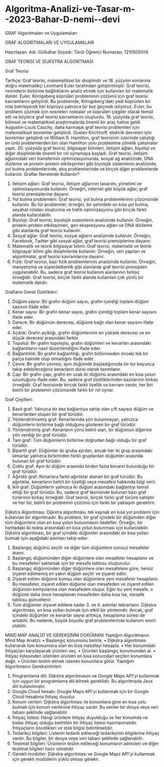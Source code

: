 # Algoritma-Analizi-ve-Tasar-m--2023-Bahar-D-nemi--devi
GRAF Algoritmaları ve Uygulamaları

GRAF ALGORİTMALARI VE UYGULAMALARI

Hazırlayan: 
Adı: Gülbahar
Soyadı: Türüt
Öğrenci Numarası: 1210505014

GRAF TEORİSİ VE DİJKSTRA ALGORİTMASI

Graf Teorisi

Tarihçe:
Graf teorisi, matematiksel bir disiplindir ve 18. yüzyılın sonlarına doğru matematikçi Leonhard Euler tarafından geliştirilmiştir. Graf teorisi, nesnelerin birbirine bağlılıklarını analiz etmek için kullanılan bir matematik dalıdır. 
Euler, Königsberg köprüleri probleminin çözümü için graf teorisi kavramlarını geliştirdi. Bu problemde, Königsberg'deki yedi köprüden bir rota belirleyerek her köprüyü yalnızca bir kez geçmek istiyoruz. Euler, bu problemi çözmek için nesneleri noktalar ve köprüleri çizgiler olarak temsil etti ve böylece graf teorisi kavramlarını oluşturdu.
19. yüzyılda graf teorisi, bilimsel ve matematiksel araştırmalarda önemli bir araç haline geldi. Augustin-Louis Cauchy, daha karmaşık graf teorisi problemleri için matematiksel teoremler geliştirdi. Gustav Kirchhoff, elektrik devreleri için teoremler geliştirdi ve William R. Hamilton, graf teorisinin üzerinde çalıştığı en ünlü problemlerden biri olan Hamilton yolu problemine yönelik çalışmalar yaptı.
20. yüzyılda graf teorisi, bilgisayar bilimleri, iletişim ağları, biyoloji ve diğer disiplinlerde önemli bir rol oynamaya başladı. Graf teorisi, iletişim ağlarındaki veri transferinin optimizasyonunda, sosyal ağ analizinde, DNA dizileme ve protein-protein etkileşimleri gibi biyolojik sistemlerin analizinde, yol bulma problemlerinde, akış problemlerinde ve birçok diğer problemlerde kullanılır.
Graflar Nerelerde Kullanılır?
1.	İletişim ağları: Graf teorisi, iletişim ağlarının tasarımı, yönetimi ve optimizasyonunda kullanılır. Örneğin, internet gibi büyük ağlar, graf teorisi prensiplerine dayanır.
2.	Yol bulma problemleri: Graf teorisi, yol bulma problemlerinin çözümünde kullanılır. Bu tür problemler, örneğin, bir şehirdeki en kısa yol bulma, seyahat rotaları oluşturma ve trafik optimizasyonu gibi birçok farklı alanda kullanılabilir.
3.	Biyoloji: Graf teorisi, biyolojik sistemlerin analizinde kullanılır. Örneğin, protein-protein etkileşimleri, gen ekspresyonu ağları ve DNA dizileme gibi alanlarda graf teorisi kullanılır.
4.	Sosyal ağlar: Graf teorisi, sosyal ağların analizinde kullanılır. Örneğin, Facebook, Twitter gibi sosyal ağlar, graf teorisi prensiplerine dayanır.
5.	Matematik ve teorik bilgisayar bilimi: Graf teorisi, matematik ve teorik bilgisayar bilimi gibi disiplinlerde kullanılır. Örneğin, veri yapıları ve algoritmalar, graf teorisi kavramlarına dayanır.
6.	Fizik: Graf teorisi, bazı fizik problemlerinin analizinde kullanılır. Örneğin, manyetizma ve süperiletkenlik gibi alanlarda graf teorisi prensipleri uygulanabilir.
Bu, sadece graf teorisi kullanım alanlarının birkaç örneğidir. Graf teorisi, birçok farklı alanda kullanılan çok yönlü bir matematik dalıdır.

Grafların Genel Özellikleri:
1.	Düğüm sayısı: Bir grafın düğüm sayısı, grafın içerdiği toplam düğüm sayısını ifade eder.
2.	Kenar sayısı: Bir grafın kenar sayısı, grafın içerdiği toplam kenar sayısını ifade eder.
3.	Derece: Bir düğümün derecesi, düğüme bağlı olan kenar sayısını ifade eder.
4.	Açıklık: Grafın açıklığı, grafın düğümlerinin en yüksek derecesi ve en düşük derecesi arasındaki farktır.
5.	Topoloji: Bir grafın topolojisi, grafın düğümleri ve kenarları arasındaki bağlantıların nasıl düzenlendiğini ifade eder.
6.	Bağlantılılık: Bir grafın bağlantılığı, grafın bölünmeden önceki tek bir parça halinde olup olmadığını ifade eder.
7.	Çevre: Bir grafın çevresi, aynı düğümde başladığınızda bir tur boyunca takip edebileceğiniz kenarların dizisi olarak tanımlanır.
8.	Çap: Bir grafın çapı, grafın en uzak iki düğümü arasındaki en kısa yolun uzunluğunu ifade eder.
Bu, sadece graf özelliklerinden bazılarının birkaç örneğidir. Graf teorisinde birçok farklı özellik ve kavram vardır, her biri belirli bir problemin çözümünde farklı bir rol oynar.

Graf Çeşitleri:
1.	Basit graf: Yalnızca bir kez bağlantıya sahip olan çift sayısız düğüm ve kenarlardan oluşan bir graf türüdür.
2.	Yönlendirilmemiş graf: Kenarlarında yön bulunmayan, yalnızca düğümlerin birbirine bağlı olduğunu gösteren bir graf türüdür.
3.	Yönlendirilmiş graf: Kenarların yönü belirli olan, bir düğümün diğerine yön verdiği bir graf türüdür.
4.	Tam graf: Tüm düğümlerin birbirine doğrudan bağlı olduğu bir graf türüdür.
5.	Bipartit graf: Düğümler iki gruba ayrılan, ancak her iki grup arasındaki kenarlar yalnızca birbirinden farklı gruplardan düğümler arasında bulunan bir graf türüdür.
6.	Çoklu graf: Aynı iki düğüm arasında birden fazla kenarın bulunduğu bir graf türüdür.
7.	Ağırlıklı graf: Kenarlara farklı ağırlıklar atanan bir graf türüdür. Bu ağırlıklar, kenarların belirli bir özelliği veya mesafesi hakkında bilgi verir.
8.	İkili graf: Düğümlerin yalnızca iki düğüm arasındaki bağlantıyı temsil ettiği bir graf türüdür.
Bu, sadece graf teorisinde bulunan bazı graf türlerinin birkaç örneğidir. Graf teorisi, birçok farklı graf türüne sahiptir ve her tür, belirli bir problemin çözümü için farklı bir yaklaşım gerektirir.

Dijkstra Algoritması:
Dijkstra algoritması, tek kaynak en kısa yol problemi için kullanılan bir algoritmadır. Bu problem, bir graf içindeki bir düğümden diğer tüm düğümlere olan en kısa yolun bulunmasını hedefler. Örneğin, bir haritadaki iki nokta arasındaki en kısa yolun bulunması için kullanılabilir.
Dijkstra algoritması, bir graf içindeki düğümler arasındaki en kısa yolları bulmak için aşağıdaki adımları takip eder:
1.	Başlangıç düğümü seçilir ve diğer tüm düğümlere sonsuz mesafeler atanır.
2.	Başlangıç düğümünden diğer düğümlere olan mesafeler hesaplanır ve bu mesafeleri saklamak için bir mesafe tablosu oluşturulur.
3.	Başlangıç düğümünden diğer düğümlere olan mesafelere göre, henüz ziyaret edilmemiş en yakın düğüm seçilir ve ziyaret edilir.
4.	Ziyaret edilen düğüme komşu olan düğümlere yeni mesafeler hesaplanır. Bu mesafeler, ziyaret edilen düğüme olan mesafeden ve ziyaret edilen düğümün komşularına olan mesafeden oluşur. Eğer bu yeni mesafe, o düğüme daha önce hesaplanan mesafeden daha kısa ise, mesafe tablosu güncellenir.
5.	Tüm düğümler ziyaret edilene kadar 3. ve 4. adımlar tekrarlanır.
Dijkstra algoritması, en kısa yolları bulmak için etkili bir yöntemdir. Ancak, graf içindeki düğümler ve kenarlar sayısı arttıkça, hesaplama süresi de artabilir. Bu nedenle, büyük boyutlu graf problemlerinde kullanımı sınırlı olabilir.

MIND MAP ANALİZİ VE GEREKSİNİM DOKÜMANI
Yaptığım Algoritmanın Mind Map Analizi:
•	Başlangıç konumunu belirle.
•	Dijkstra algoritması kullanarak tüm konumlara olan en kısa mesafeyi hesapla.
•	Her konumdaki ihtiyaçları karşılayacak ürünleri seç.
•	Ürünleri başlangıç konumundan al.
•	İhtiyaç listesinden istenilen ürünleri en kısa konumdan seçilen konumlara dağıt.
•	Ürünleri teslim etmek istenen konumlara götür.
Yaptığım Algoritmanın Gereksinimleri:
1.	Programlama dili: Dijkstra algoritmasını ve Google Maps API'yi kullanmak için uygun bir programlama dili bilmek gereklidir. Bu algoritmada Java dili kullanılmıştır.
2.	Google Cloud hesabı: Google Maps API'yi kullanmak için bir Google Cloud hesabına ihtiyaç duyulur. 
3.	Konum verileri: Dijkstra algoritması ile konumlara göre en kısa yolu bulmak için konum verilerine ihtiyaç vardır. Bu veriler bir dosya veya veri tabanı şeklinde sağlanabilir.
4.	İhtiyaç listesi: Hangi ürünlere ihtiyaç duyulduğu ve her konumda ne kadar ihtiyaç olduğu belirtilen bir ihtiyaç listesi hazırlanmalıdır. İhtiyaçların öncelikleri ve stok bilgisi belirtilmelidir.
5.	Tedarikçi bilgileri: Listenin tedarik edileceği tedarikçinin bilgilerine ihtiyaç vardır. Bu bilgiler, bir dosya veya veri tabanı şeklinde sağlanabilir.
6.	Teslimat bilgileri: Ürünlerin teslim edileceği konumların adresleri ve diğer teslimat bilgileri hazır olmalıdır.
7.	Gerekli modüller: Dijkstra algoritması ve Google Maps API'yi kullanmak için gerekli modüllerin yüklü olması gerekir.

